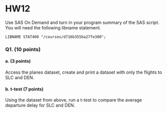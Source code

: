 # HW12

Use SAS On Demand and turn in your program summary of the SAS script.
You will need the following libname statement.
```
LIBNAME STAT408 "/courses/d716b355ba27fe300";
```

### Q1.  (10 points)

#### a. (3 points)
Access the planes dataset, create and print a dataset with only the flights to SLC and DEN.

#### b. t-test (7 points)
Using the dataset from above, run a t-test to compare the average departure delay for SLC and DEN.

